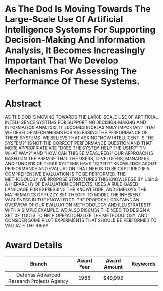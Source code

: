 
As The Dod Is Moving Towards The Large-Scale Use Of Artificial Intelligence Systems For Supporting Decision-Making And Information Analysis, It Becomes Increasingly Important That We Develop Mechanisms For Assessing The Performance Of These Systems.
=========================================================================================================================================================================================================================================================

# Abstract


AS THE DOD IS MOVING TOWARDS THE LARGE-SCALE USE OF ARTIFICIAL INTELLIGENCE SYSTEMS FOR SUPPORTING DECISION-MAKING AND INFORMATION ANALYSIS, IT BECOMES INCREASINGLY IMPORTANT THAT WE DEVELOP MECHANISMS FOR ASSESSING THE PERFORMANCE OF THESE SYSTEMS. WE BELIEVE THAT ASKING &quot;HOW INTELLIGENT IS THE SYSTEM?&quot; IS NOT THE CORRECT PERFORMANCE QUESTION AND THAT MORE APPROPRIATE ARE &quot;DOES THE SYSTEM HELP THE USER?&quot; &quot;IN WHAT WAY?&quot; AND &quot;HOW CAN THIS BE MEASURED?&quot; OUR APPROACH IS BASED ON THE PREMISE THAT THE USERS, DEVELOPERS, MANAGERS AND FUNDERS OF THESE SYSTEMS HAVE &quot;EXPERT&quot; KNOWLEDGE ABOUT PERFORMANCE AND EVALUATION THAT NEEDS TO BE CAPTURED IF A COMPREHENSIVE EVALUATION IS TO BE PERFORMED. THE METHODOLOGY WE PROPOSE STRUCTURES THIS KNOWLEDGE BY USING A HIERARCHY OF EVALUATION CONTEXTS, USES A RULE-BASED LANGUAGE FOR EXPRESSING THE KNOWLEDGE, AND EMPLOYS THE MATHEMATICS OF FUZZY SET THEORY TO MODEL THE INHERENT VAGUENESS IN THE KNOWLEDGE. THE PROPOSAL CONTAINS AN OVERVIEW OF OUR EVALUATION METHODOLOGY AND ILLUSTRATES IT WITH A SIMPLE EXAMPLE. WE ALSO DISCUSS THE NEED TO DESIGN A SET OF TOOLS TO HELP OPERATIONALIZE THE METHODOLOGY, AND CONSIDER SOME PILOT EXPERIMENTS THAT SHOULD BE PERFORMED TO VALIDATE THE IDEAS.  

# Award Details

|Branch|Award Year|Award Amount|Keywords|
| :---: | :---: | :---: | :---: |
|Defense Advanced Research Projects Agency|1986|$49,992||
